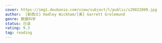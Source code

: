 ```yaml
---
cover: https://img1.doubanio.com/view/subject/l/public/s29822899.jpg
author:  [新西兰] Hadley Wickham/[美] Garrett Grolemund
genre: 数据科学
status: 已读
rating: 9.3
tag: reading
---
```

